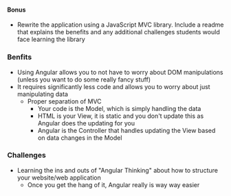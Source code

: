 #### Bonus
- Rewrite the application using a JavaScript MVC library. Include a readme that explains the benefits and any additional challenges students would face learning the library


### Benfits
- Using Angular allows you to not have to worry about DOM manipulations (unless you want to do some really fancy stuff)
- It requires significantly less code and allows you to worry about just manipulating data
	- Proper separation of MVC
		- Your code is the Model, which is simply handling the data
		- HTML is your View, it is static and you don't update this as Angular does the updating for you
		- Angular is the Controller that handles updating the View based on data changes in the Model


### Challenges
- Learning the ins and outs of "Angular Thinking" about how to structure your website/web application
	- Once you get the hang of it, Angular really is way way easier